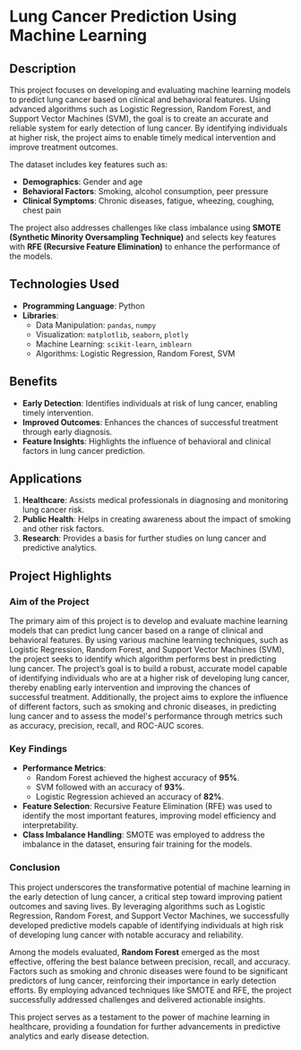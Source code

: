 # Lung Cancer Prediction Using Machine Learning

## **Description**
This project focuses on developing and evaluating machine learning models to predict lung cancer based on clinical and behavioral features. Using advanced algorithms such as Logistic Regression, Random Forest, and Support Vector Machines (SVM), the goal is to create an accurate and reliable system for early detection of lung cancer. By identifying individuals at higher risk, the project aims to enable timely medical intervention and improve treatment outcomes.

The dataset includes key features such as:
- **Demographics**: Gender and age
- **Behavioral Factors**: Smoking, alcohol consumption, peer pressure
- **Clinical Symptoms**: Chronic diseases, fatigue, wheezing, coughing, chest pain

The project also addresses challenges like class imbalance using **SMOTE (Synthetic Minority Oversampling Technique)** and selects key features with **RFE (Recursive Feature Elimination)** to enhance the performance of the models.

## **Technologies Used**
- **Programming Language**: Python
- **Libraries**: 
  - Data Manipulation: `pandas`, `numpy`
  - Visualization: `matplotlib`, `seaborn`, `plotly`
  - Machine Learning: `scikit-learn`, `imblearn`
  - Algorithms: Logistic Regression, Random Forest, SVM

## **Benefits**
- **Early Detection**: Identifies individuals at risk of lung cancer, enabling timely intervention.
- **Improved Outcomes**: Enhances the chances of successful treatment through early diagnosis.
- **Feature Insights**: Highlights the influence of behavioral and clinical factors in lung cancer prediction.

## **Applications**
1. **Healthcare**: Assists medical professionals in diagnosing and monitoring lung cancer risk.
2. **Public Health**: Helps in creating awareness about the impact of smoking and other risk factors.
3. **Research**: Provides a basis for further studies on lung cancer and predictive analytics.

## **Project Highlights**
### Aim of the Project
The primary aim of this project is to develop and evaluate machine learning models that can predict lung cancer based on a range of clinical and behavioral features. By using various machine learning techniques, such as Logistic Regression, Random Forest, and Support Vector Machines (SVM), the project seeks to identify which algorithm performs best in predicting lung cancer. The project’s goal is to build a robust, accurate model capable of identifying individuals who are at a higher risk of developing lung cancer, thereby enabling early intervention and improving the chances of successful treatment. Additionally, the project aims to explore the influence of different factors, such as smoking and chronic diseases, in predicting lung cancer and to assess the model's performance through metrics such as accuracy, precision, recall, and ROC-AUC scores.

### Key Findings
- **Performance Metrics**:
  - Random Forest achieved the highest accuracy of **95%**.
  - SVM followed with an accuracy of **93%**.
  - Logistic Regression achieved an accuracy of **82%**.
- **Feature Selection**: Recursive Feature Elimination (RFE) was used to identify the most important features, improving model efficiency and interpretability.
- **Class Imbalance Handling**: SMOTE was employed to address the imbalance in the dataset, ensuring fair training for the models.

### Conclusion
This project underscores the transformative potential of machine learning in the early detection of lung cancer, a critical step toward improving patient outcomes and saving lives. By leveraging algorithms such as Logistic Regression, Random Forest, and Support Vector Machines, we successfully developed predictive models capable of identifying individuals at high risk of developing lung cancer with notable accuracy and reliability.

Among the models evaluated, **Random Forest** emerged as the most effective, offering the best balance between precision, recall, and accuracy. Factors such as smoking and chronic diseases were found to be significant predictors of lung cancer, reinforcing their importance in early detection efforts. By employing advanced techniques like SMOTE and RFE, the project successfully addressed challenges and delivered actionable insights.

This project serves as a testament to the power of machine learning in healthcare, providing a foundation for further advancements in predictive analytics and early disease detection.
